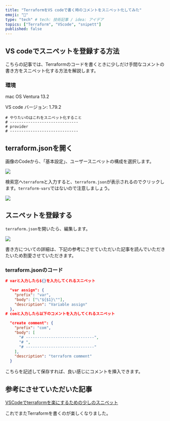 ```yaml
---
title: "TerraformをVS codeで書く時のコメントをスニペット化してみた"
emoji: "🎉"
type: "tech" # tech: 技術記事 / idea: アイデア
topics: ["Terraform", "VScode", "snipett"]
published: false
---
```


## VS codeでスニペットを登録する方法

こちらの記事では、Terraformのコードを書くときに少しだけ手間なコメントの書き方をスニペット化する方法を解説します。

### 環境

mac OS Ventura 13.2

VS code バージョン: 1.79.2

```
# やりたいのはこれをスニペット化すること
# ------------------------------
# provider
# ------------------------------
```

## terraform.jsonを開く

画像のCodeから、「基本設定」、ユーザースニペットの構成を選択します。

![](https://storage.googleapis.com/zenn-user-upload/4977fb0d2a5e-20230630.png)

検索窓へ`terraform`と入力すると、`terraform.json`が表示されるのでクリックします。`terraform-vars`ではないので注意しましょう。

![](https://storage.googleapis.com/zenn-user-upload/f73140d8d52d-20230630.png)

## スニペットを登録する

`terraform.json`を開いたら、編集します。

![](https://storage.googleapis.com/zenn-user-upload/a0536dceaa78-20230630.png)

書き方についての詳細は、下記の参考にさせていただいた記事を読んでいただきたいため割愛させていただきます。

### terraform.jsonのコード

```json:terraform.json
# varと入力したら${}を入力してくれるスニペット

  "var assign": {
    "prefix": "var",
    "body": ["\"${$1}\""],
    "description": "Variable assign"
  },
# comと入力したら以下のコメントを入力してくれるスニペット

  "create comment": {
    "prefix": "com",
    "body": [
      "# ------------------------------",
      "# ",
      "# ------------------------------"
    ],
    "description": "terraform comment"
  }
```

こちらを記述して保存すれば、良い感じにコメントを挿入できます。

## 参考にさせていただいた記事

[VSCodeでterraformを楽にするための少しのスニペット](https://qiita.com/peace098beat/items/baf991ae0662e229bb54)

これでまたTerraformを書くのが楽しくなりました。
